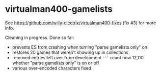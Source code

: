 # virtualman400-gamelists

See https://github.com/willy-electrix/virtualman400-fixes (fix #3) for more info.

Cleaning in progress. Done so far:

* prevents ES from crashing when turning "parse gamelists only" on
* restores 20 games that weren't showing up in collections
* removed entries left over from development --- count now 12,110 whether "parse gamelists only" is on or off
* various over-encoded characters fixed
